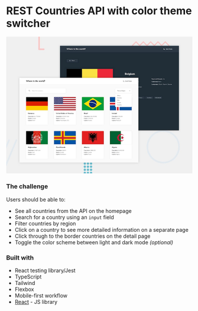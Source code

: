 # REST Countries API with color theme switcher

![Design preview for the Newsletter sign-up form with success message coding challenge](./design/desktop-preview.jpg)

### The challenge

Users should be able to:

- See all countries from the API on the homepage
- Search for a country using an `input` field
- Filter countries by region
- Click on a country to see more detailed information on a separate page
- Click through to the border countries on the detail page
- Toggle the color scheme between light and dark mode _(optional)_

### Built with

- React testing library/Jest
- TypeScript
- Tailwind
- Flexbox
- Mobile-first workflow
- [React](https://reactjs.org/) - JS library
